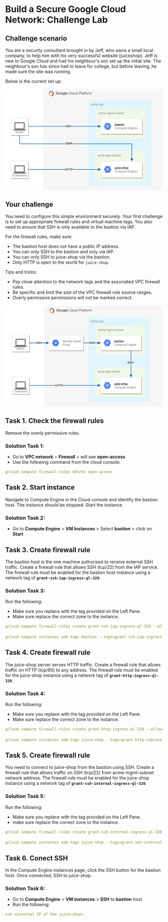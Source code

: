 # Build a Secure Google Cloud Network: Challenge Lab

## Challenge scenario

You are a security consultant brought in by Jeff, who owns a small local company, to help him with his very successful website (juiceshop). Jeff is new to Google Cloud and had his neighbour's son set up the initial site. The neighbour's son has since had to leave for college, but before leaving, he made sure the site was running.

Below is the current set up:

![Challenge](/Google%20Cloud%20Computing%20Foundations/images/challenge-scenario-3.jpg)

## Your challenge

You need to configure this simple environment securely. Your first challenge is to set up appropriate firewall rules and virtual machine tags. You also need to ensure that SSH is only available to the bastion via IAP.

For the firewall rules, make sure:

- The bastion host does not have a public IP address.
- You can only SSH to the bastion and only via IAP.
- You can only SSH to juice-shop via the bastion.
- Only HTTP is open to the world for `juice-shop`.

Tips and tricks:

- Pay close attention to the network tags and the associated VPC firewall rules.
- Be specific and limit the size of the VPC firewall rule source ranges.
- Overly permissive permissions will not be marked correct.

![Challenge Solution](/Google%20Cloud%20Computing%20Foundations/images/challenge-scenario-3-solution.png)

## Task 1. Check the firewall rules 

Remove the overly permissive rules.

### Solution Task 1:

* Go to **VPC network** > **Firewall** > will see **open-access**
* Use the following command from the cloud console:

```yaml
gcloud compute firewall-rules delete open-access
```

## Task 2. Start instance
Navigate to Compute Engine in the Cloud console and identify the bastion host. The instance should be stopped. Start the instance.

### Solution Task 2:

* Go to **Compute Engine**  > **VM Instances** > Select **bastion** > click on **Start**

## Task 3. Create firewall rule
The bastion host is the one machine authorized to receive external SSH traffic. Create a firewall rule that allows SSH (tcp/22) from the IAP service. The firewall rule must be enabled for the bastion host instance using a network tag of **`grant-ssh-iap-ingress-ql-320`**.

### Solution Task 3:

Run the following:
* Make sure you replace <SSH IAP network tag> with the tag provided on the Left Pane.
* Make sure replace the correct zone to the instance.

```yaml
gcloud compute firewall-rules create grant-ssh-iap-ingress-ql-320 --allow=tcp:22 --source-ranges 35.235.240.0/20 --target-tags grant-ssh-iap-ingress-ql-320 --network acme-vpc

gcloud compute instances add-tags bastion --tags=grant-ssh-iap-ingress-ql-320 --zone=us-east4-a
```

## Task 4. Create firewall rule
The juice-shop server serves HTTP traffic. Create a firewall rule that allows traffic on HTTP (tcp/80) to any address. The firewall rule must be enabled for the juice-shop instance using a network tag of **`grant-http-ingress-ql-320`**.

### Solution Task 4:

Run the following:
* Make sure you replace <HTTP network tag> with the tag provided on the Left Pane.
* Make sure replace the correct zone to the instance.

```yaml
gcloud compute firewall-rules create grant-http-ingress-ql-320 --allow=tcp:80 --source-ranges 0.0.0.0/0 --target-tags grant-http-ingress-ql-320 --network acme-vpc

gcloud compute instances add-tags juice-shop --tags=grant-http-ingress-ql-320 --zone=us-east4-a
```

## Task 5. Create firewall rule
You need to connect to juice-shop from the bastion using SSH. Create a firewall rule that allows traffic on SSH (tcp/22) from acme-mgmt-subnet network address. The firewall rule must be enabled for the juice-shop instance using a network tag of **`grant-ssh-internal-ingress-ql-320`**.

### Solution Task 5:

Run the following:
* Make sure you replace <SSH internal network tag> with the tag provided on the Left Pane.
* make sure replace the correct zone to the instance.

```yaml
gcloud compute firewall-rules create grant-ssh-internal-ingress-ql-320 --allow=tcp:22 --source-ranges 192.168.10.0/24 --target-tags grant-ssh-internal-ingress-ql-320 --network acme-vpc

gcloud compute instances add-tags juice-shop --tags=grant-ssh-internal-ingress-ql-320 --zone=us-east4-a
```

## Task 6. Conect SSH
In the Compute Engine instances page, click the SSH button for the bastion host. Once connected, SSH to juice-shop.

### Solution Task 6:

* Go to **Compute Engine** > **VM instances** > **SSH** to **bastion** host
* Run the following:

```yaml
ssh <internal IP of the juice-shop>
```
